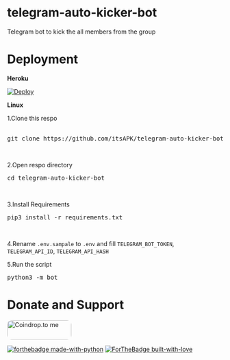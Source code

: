 # telegram-auto-kicker-bot
Telegram bot to kick the all members from the group

# Deployment

<b> Heroku </b><br>

[![Deploy](https://www.herokucdn.com/deploy/button.svg)](https://heroku.com/deploy) <br>

<b> Linux </b><br>

1.Clone this respo<br><br>

<pre>git clone https://github.com/itsAPK/telegram-auto-kicker-bot </pre><br>

2.Open respo directory<br>

<pre>cd telegram-auto-kicker-bot </pre><br>

3.Install Requirements<br>

<pre>pip3 install -r requirements.txt</pre><br>

4.Rename <code>.env.sampale</code> to <code>.env</code> and fill <code>TELEGRAM_BOT_TOKEN</code>, <code>TELEGRAM_API_ID</code>, <code>TELEGRAM_API_HASH</code><br>

5.Run the script<br>

<pre>python3 -m bot</pre>


# Donate and Support 

<a href="https://coindrop.to/itsapk" target="_blank"><img src="https://coindrop.to/embed-button.png" style="border-radius: 10px; height: 45px !important;width: 150px !important;" alt="Coindrop.to me"></img></a>

[![forthebadge made-with-python](http://ForTheBadge.com/images/badges/made-with-python.svg)](https://www.python.org/)
[![ForTheBadge built-with-love](http://ForTheBadge.com/images/badges/built-with-love.svg)](https://github.com/itsAPK/)<br>
